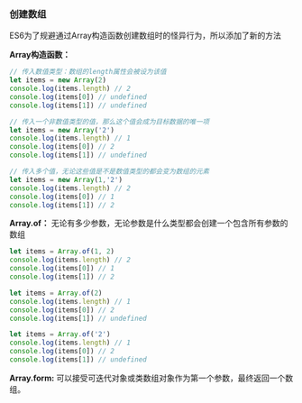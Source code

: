 ### 创建数组

ES6为了规避通过Array构造函数创建数组时的怪异行为，所以添加了新的方法

**Array构造函数：**

```javascript
// 传入数值类型：数组的length属性会被设为该值
let items = new Array(2)
console.log(items.length) // 2
console.log(items[0]) // undefined
console.log(items[1]) // undefined

// 传入一个非数值类型的值，那么这个值会成为目标数据的唯一项
let items = new Array('2')
console.log(items.length) // 1
console.log(items[0]) // 2
console.log(items[1]) // undefined

// 传入多个值，无论这些值是不是数值类型的都会变为数组的元素
let items = new Array(1,'2')
console.log(items.length) // 2
console.log(items[0]) // 1
console.log(items[1]) // 2
```

**Array.of：** 无论有多少参数，无论参数是什么类型都会创建一个包含所有参数的数组

```javascript
let items = Array.of(1, 2)
console.log(items.length) // 2
console.log(items[0]) // 1
console.log(items[1]) // 2

let items = Array.of(2)
console.log(items.length) // 1
console.log(items[0]) // 2
console.log(items[1]) // undefined

let items = Array.of('2')
console.log(items.length) // 1
console.log(items[0]) // 2
console.log(items[1]) // undefined
```

**Array.form:**  可以接受可迭代对象或类数组对象作为第一个参数，最终返回一个数组。